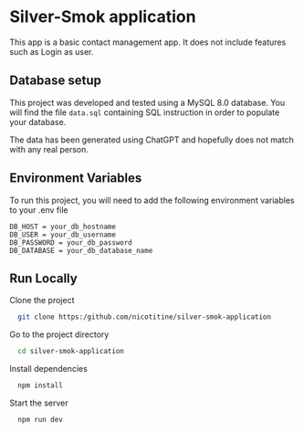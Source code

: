 
# Silver-Smok application

This app is a basic contact management app. It does not include features such as Login as user.




## Database setup
This project was developed and tested using a MySQL 8.0 database.
You will find the file `data.sql` containing SQL instruction in order to populate your database. 

The data has been generated using ChatGPT and hopefully does not match with any real person. 
## Environment Variables

To run this project, you will need to add the following environment variables to your .env file

```
DB_HOST = your_db_hostname
DB_USER = your_db_username
DB_PASSWORD = your_db_password
DB_DATABASE = your_db_database_name
```


## Run Locally

Clone the project

```bash
  git clone https:/github.com/nicotitine/silver-smok-application
```

Go to the project directory

```bash
  cd silver-smok-application
```

Install dependencies

```bash
  npm install
```

Start the server

```bash
  npm run dev
```

